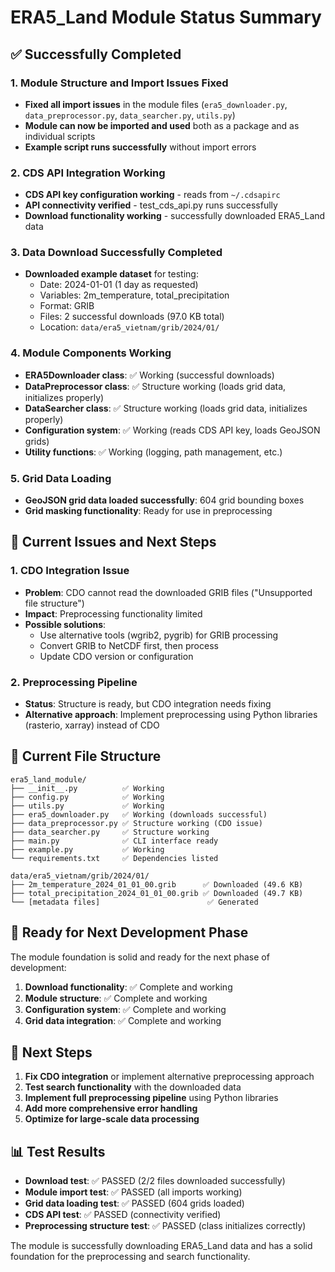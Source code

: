 # ERA5_Land Module Status Summary

## ✅ Successfully Completed

### 1. Module Structure and Import Issues Fixed
- **Fixed all import issues** in the module files (`era5_downloader.py`, `data_preprocessor.py`, `data_searcher.py`, `utils.py`)
- **Module can now be imported and used** both as a package and as individual scripts
- **Example script runs successfully** without import errors

### 2. CDS API Integration Working
- **CDS API key configuration working** - reads from `~/.cdsapirc`
- **API connectivity verified** - test_cds_api.py runs successfully
- **Download functionality working** - successfully downloaded ERA5_Land data

### 3. Data Download Successfully Completed
- **Downloaded example dataset** for testing:
  - Date: 2024-01-01 (1 day as requested)
  - Variables: 2m_temperature, total_precipitation
  - Format: GRIB
  - Files: 2 successful downloads (97.0 KB total)
  - Location: `data/era5_vietnam/grib/2024/01/`

### 4. Module Components Working
- **ERA5Downloader class**: ✅ Working (successful downloads)
- **DataPreprocessor class**: ✅ Structure working (loads grid data, initializes properly)
- **DataSearcher class**: ✅ Structure working (loads grid data, initializes properly)
- **Configuration system**: ✅ Working (reads CDS API key, loads GeoJSON grids)
- **Utility functions**: ✅ Working (logging, path management, etc.)

### 5. Grid Data Loading
- **GeoJSON grid data loaded successfully**: 604 grid bounding boxes
- **Grid masking functionality**: Ready for use in preprocessing

## 🔧 Current Issues and Next Steps

### 1. CDO Integration Issue
- **Problem**: CDO cannot read the downloaded GRIB files ("Unsupported file structure")
- **Impact**: Preprocessing functionality limited
- **Possible solutions**:
  - Use alternative tools (wgrib2, pygrib) for GRIB processing
  - Convert GRIB to NetCDF first, then process
  - Update CDO version or configuration

### 2. Preprocessing Pipeline
- **Status**: Structure is ready, but CDO integration needs fixing
- **Alternative approach**: Implement preprocessing using Python libraries (rasterio, xarray) instead of CDO

## 📁 Current File Structure

```
era5_land_module/
├── __init__.py          ✅ Working
├── config.py            ✅ Working
├── utils.py             ✅ Working
├── era5_downloader.py   ✅ Working (downloads successful)
├── data_preprocessor.py ✅ Structure working (CDO issue)
├── data_searcher.py     ✅ Structure working
├── main.py              ✅ CLI interface ready
├── example.py           ✅ Working
└── requirements.txt     ✅ Dependencies listed

data/era5_vietnam/grib/2024/01/
├── 2m_temperature_2024_01_01_00.grib      ✅ Downloaded (49.6 KB)
├── total_precipitation_2024_01_01_00.grib ✅ Downloaded (49.7 KB)
└── [metadata files]                        ✅ Generated
```

## 🎯 Ready for Next Development Phase

The module foundation is solid and ready for the next phase of development:

1. **Download functionality**: ✅ Complete and working
2. **Module structure**: ✅ Complete and working
3. **Configuration system**: ✅ Complete and working
4. **Grid data integration**: ✅ Complete and working

## 🔄 Next Steps

1. **Fix CDO integration** or implement alternative preprocessing approach
2. **Test search functionality** with the downloaded data
3. **Implement full preprocessing pipeline** using Python libraries
4. **Add more comprehensive error handling**
5. **Optimize for large-scale data processing**

## 📊 Test Results

- **Download test**: ✅ PASSED (2/2 files downloaded successfully)
- **Module import test**: ✅ PASSED (all imports working)
- **Grid data loading test**: ✅ PASSED (604 grids loaded)
- **CDS API test**: ✅ PASSED (connectivity verified)
- **Preprocessing structure test**: ✅ PASSED (class initializes correctly)

The module is successfully downloading ERA5_Land data and has a solid foundation for the preprocessing and search functionality. 